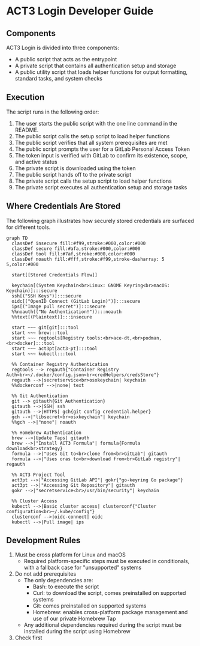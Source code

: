 # ACT3 Login Developer Guide

## Components

ACT3 Login is divided into three components:

- A public script that acts as the entrypoint
- A private script that contains all authentication setup and storage
- A public utility script that loads helper functions for output formatting, standard tasks, and system checks

## Execution

The script runs in the following order:

1. The user starts the public script with the one line command in the README.
2. The public script calls the setup script to load helper functions
3. The public script verifies that all system prerequisites are met
4. The public script prompts the user for a GitLab Personal Access Token
5. The token input is verified with GitLab to confirm its existence, scope, and active status
6. The private script is downloaded using the token
7. The public script hands off to the private script
8. The private script calls the setup script to load helper functions
9. The private script executes all authentication setup and storage tasks

## Where Credentials Are Stored

The following graph illustrates how securely stored credentials are surfaced for different tools.

```mermaid
graph TD
  classDef insecure fill:#f99,stroke:#000,color:#000
  classDef secure fill:#afa,stroke:#000,color:#000
  classDef tool fill:#7af,stroke:#000,color:#000
  classDef noauth fill:#fff,stroke:#f99,stroke-dasharray: 5 5,color:#000

  start[[Stored Credentials Flow]]

  keychain[(System Keychain<br>Linux: GNOME Keyring<br>macOS: Keychain)]:::secure
  ssh[("SSH Keys")]:::secure
  oidc[("OpenID Connect (GitLab Login)")]:::secure
  ips[("Image pull secret")]:::secure
  %%noauth(("No Authentication!")):::noauth
  %%text[(Plaintext)]:::insecure

  start ~~~ git[git]:::tool
  start ~~~ brew:::tool
  start ~~~ regtools[Registry tools:<br>ace-dt,<br>podman,<br>docker]:::tool
  start ~~~ act3pt[act3-pt]:::tool
  start ~~~ kubectl:::tool

  %% Container Registry Authentication
  regtools --> regauth{"Container Registry Auth<br>~/.docker/config.json<br>credHelpers/credsStore"}
  regauth -->|secretservice<br>osxkeychain| keychain
  %%dockerconf -->|none| text

  %% Git Authentication
  git --> gitauth{Git Authentication}
  gitauth -->|SSH| ssh
  gitauth -->|HTTPS| gch{git config credential.helper}
  gch -->|"libsecret<br>osxkeychain"| keychain
  %%gch -->|"none"| noauth

  %% Homebrew Authentication
  brew -->|Update Taps| gitauth
  brew -->|"Install ACT3 Formula"| formula{Formula download<br>strategy}
  formula -->|"Uses Git to<br>clone from<br>GitLab"| gitauth
  formula -->|"Uses oras to<br>download from<br>GitLab registry"| regauth

  %% ACT3 Project Tool
  act3pt -->|"Accessing GitLab API"| gokr{"go-keyring Go package"}
  act3pt -->|"Accessing Git Repository"| gitauth
  gokr -->|"secretservice<br>/usr/bin/security"| keychain

  %% Cluster Access
  kubectl -->|Basic cluster access| clusterconf{"Cluster configuration<br>~/.kube/config"}
  clusterconf -->|oidc-connect| oidc
  kubectl -->|Pull image| ips

```

## Development Rules

1. Must be cross platform for Linux and macOS
   - Required platform-specific steps must be executed in conditionals, with a fallback case for "unsupported" systems
2. Do not add prerequisites
   - The only dependencies are:
     - Bash: to execute the script
     - Curl: to download the script, comes preinstalled on supported systems
     - Git: comes preinstalled on supported systems
     - Homebrew: enables cross-platform package management and use of our private Homebrew Tap
   - Any additional dependencies required during the script must be installed during the script using Homebrew
3. Check first
